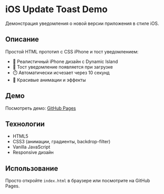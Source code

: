 # iOS Update Toast Demo

Демонстрация уведомления о новой версии приложения в стиле iOS.

## Описание

Простой HTML прототип с CSS iPhone и тост уведомлением:
- 📱 Реалистичный iPhone дизайн с Dynamic Island
- 🔔 Тост уведомление появляется при загрузке
- ⏱️ Автоматически исчезает через 10 секунд
- 🎨 Красивые анимации и эффекты

## Демо

Посмотреть демо: [GitHub Pages](https://le5ha.github.io/soft_update/)

## Технологии

- HTML5
- CSS3 (анимации, градиенты, backdrop-filter)
- Vanilla JavaScript
- Responsive дизайн

## Использование

Просто откройте `index.html` в браузере или посмотрите на GitHub Pages.
